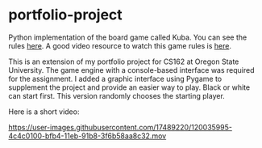 # portfolio-project

Python implementation of the board game called Kuba. You can see the rules [here](https://sites.google.com/site/boardandpieces/list-of-games/kuba).
A good video resource to watch this game rules is [here](https://www.youtube.com/watch?v=XglqkfzsXYc).

This is an extension of my portfolio project for CS162 at Oregon State University. The game engine with a console-based interface was required for the assignment. I added a graphic interface using Pygame to supplement the project and provide an easier way to play. Black or white can start first. This version randomly chooses the starting player.

Here is a short video:


https://user-images.githubusercontent.com/17489220/120035995-4c4c0100-bfb4-11eb-91b8-3f6b58aa8c32.mov


